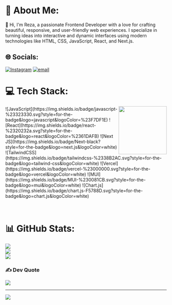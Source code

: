 # 💫 About Me:

👋 Hi, I'm Reza, a passionate Frontend Developer with a love for crafting beautiful, responsive, and user-friendly web experiences. I specialize in turning ideas into interactive and dynamic interfaces using modern technologies like HTML, CSS, JavaScript, React, and Next.js.

## 🌐 Socials:

[![Instagram](https://img.shields.io/badge/Instagram-%23E4405F.svg?logo=Instagram&logoColor=white)](https://instagram.com/rezasalimii01) [![email](https://img.shields.io/badge/Email-D14836?logo=gmail&logoColor=white)](mailto:rezasalimiofficial@gmail.com)

# 💻 Tech Stack:

<img align="right" height="150" src="https://media2.giphy.com/media/v1.Y2lkPTc5MGI3NjExdmhpYnlmb2RhcWZnOHlvZmgyYmkxbDlwaWIxbDU0bDF1MmF6OXdteSZlcD12MV9pbnRlcm5hbF9naWZfYnlfaWQmY3Q9Zw/xuWkuYl33i28fIwkBM/giphy.gif" />
![JavaScript](https://img.shields.io/badge/javascript-%23323330.svg?style=for-the-badge&logo=javascript&logoColor=%23F7DF1E)
![React](https://img.shields.io/badge/react-%2320232a.svg?style=for-the-badge&logo=react&logoColor=%2361DAFB)
![Next JS](https://img.shields.io/badge/Next-black?style=for-the-badge&logo=next.js&logoColor=white)
<br/>
![TailwindCSS](https://img.shields.io/badge/tailwindcss-%2338B2AC.svg?style=for-the-badge&logo=tailwind-css&logoColor=white)
![Vercel](https://img.shields.io/badge/vercel-%23000000.svg?style=for-the-badge&logo=vercel&logoColor=white)
![MUI](https://img.shields.io/badge/MUI-%230081CB.svg?style=for-the-badge&logo=mui&logoColor=white)
![Chart.js](https://img.shields.io/badge/chart.js-F5788D.svg?style=for-the-badge&logo=chart.js&logoColor=white)
<br/>
<br/>
<br/>

# 📊 GitHub Stats:

![](https://github-readme-stats.vercel.app/api?username=rezasalimi01&theme=react&hide_border=false&include_all_commits=false&count_private=false)<br/>
![](https://nirzak-streak-stats.vercel.app/?user=rezasalimi01&theme=react&hide_border=false)<br/>
![](https://github-readme-stats.vercel.app/api/top-langs/?username=rezasalimi01&theme=react&hide_border=false&include_all_commits=false&count_private=false&layout=compact)

### ✍️ Dev Quote

![](https://quotes-github-readme.vercel.app/api?type=horizontal&theme=radical)

---

[![](https://visitcount.itsvg.in/api?id=rezasalimi01&icon=0&color=0)](https://visitcount.itsvg.in)
